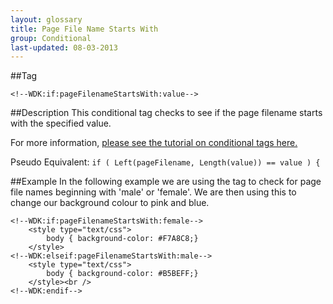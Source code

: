 ```yaml
---
layout: glossary
title: Page File Name Starts With
group: Conditional
last-updated: 08-03-2013
---
```



##Tag

`<!--WDK:if:pageFilenameStartsWith:value-->`

##Description
This conditional tag checks to see if the page filename starts with the specified value.

For more information, [please see the tutorial on conditional tags here.](/pages/tutorials/12conditional-tags.html)

Pseudo Equivalent:
`if ( Left(pageFilename, Length(value)) == value ) {`

##Example
In the following example we are using the tag to check for page file names beginning with 'male' or 'female'. We are then using this to change our background colour to pink and blue.

```
<!--WDK:if:pageFilenameStartsWith:female-->
	<style type="text/css">
		body { background-color: #F7A8C8;}
	</style>
<!--WDK:elseif:pageFilenameStartsWith:male-->
	<style type="text/css">
		body { background-color: #B5BEFF;}
	</style><br />
<!--WDK:endif-->
```